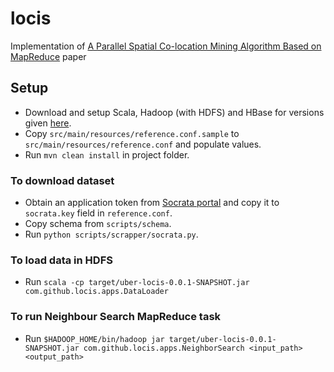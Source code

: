 # locis
Implementation of  [A Parallel Spatial Co-location Mining Algorithm Based on MapReduce](docs/paper/paper.pdf) paper

## Setup

* Download and setup Scala, Hadoop (with HDFS) and HBase for versions given [here](docs/implementation.md).
* Copy `src/main/resources/reference.conf.sample` to `src/main/resources/reference.conf` and populate values.
* Run `mvn clean install` in project folder.

### To download dataset

* Obtain an application token from [Socrata portal](https://dev.socrata.com/register) and copy it to `socrata.key` field in `reference.conf`.
* Copy schema from `scripts/schema`.
* Run `python scripts/scrapper/socrata.py`.

### To load data in HDFS

* Run `scala -cp target/uber-locis-0.0.1-SNAPSHOT.jar com.github.locis.apps.DataLoader`

### To run Neighbour Search MapReduce task

* Run `$HADOOP_HOME/bin/hadoop jar target/uber-locis-0.0.1-SNAPSHOT.jar com.github.locis.apps.NeighborSearch <input_path> <output_path>`